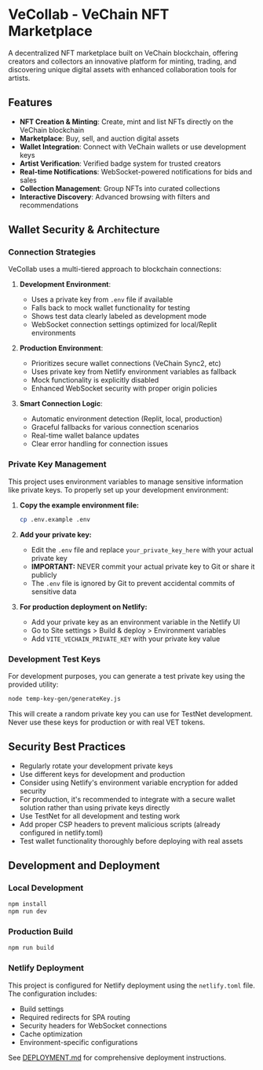 # VeCollab - VeChain NFT Marketplace

A decentralized NFT marketplace built on VeChain blockchain, offering creators and collectors an innovative platform for minting, trading, and discovering unique digital assets with enhanced collaboration tools for artists.

## Features

- **NFT Creation & Minting**: Create, mint and list NFTs directly on the VeChain blockchain
- **Marketplace**: Buy, sell, and auction digital assets
- **Wallet Integration**: Connect with VeChain wallets or use development keys
- **Artist Verification**: Verified badge system for trusted creators
- **Real-time Notifications**: WebSocket-powered notifications for bids and sales
- **Collection Management**: Group NFTs into curated collections
- **Interactive Discovery**: Advanced browsing with filters and recommendations

## Wallet Security & Architecture

### Connection Strategies

VeCollab uses a multi-tiered approach to blockchain connections:

1. **Development Environment**:
   - Uses a private key from `.env` file if available
   - Falls back to mock wallet functionality for testing
   - Shows test data clearly labeled as development mode
   - WebSocket connection settings optimized for local/Replit environments

2. **Production Environment**:
   - Prioritizes secure wallet connections (VeChain Sync2, etc)
   - Uses private key from Netlify environment variables as fallback
   - Mock functionality is explicitly disabled
   - Enhanced WebSocket security with proper origin policies

3. **Smart Connection Logic**:
   - Automatic environment detection (Replit, local, production)
   - Graceful fallbacks for various connection scenarios
   - Real-time wallet balance updates
   - Clear error handling for connection issues

### Private Key Management

This project uses environment variables to manage sensitive information like private keys. To properly set up your development environment:

1. **Copy the example environment file:**
   ```bash
   cp .env.example .env
   ```

2. **Add your private key:**
   - Edit the `.env` file and replace `your_private_key_here` with your actual private key
   - **IMPORTANT:** NEVER commit your actual private key to Git or share it publicly
   - The `.env` file is ignored by Git to prevent accidental commits of sensitive data

3. **For production deployment on Netlify:**
   - Add your private key as an environment variable in the Netlify UI
   - Go to Site settings > Build & deploy > Environment variables
   - Add `VITE_VECHAIN_PRIVATE_KEY` with your private key value

### Development Test Keys

For development purposes, you can generate a test private key using the provided utility:

```bash
node temp-key-gen/generateKey.js
```

This will create a random private key you can use for TestNet development. Never use these keys for production or with real VET tokens.

## Security Best Practices

- Regularly rotate your development private keys
- Use different keys for development and production
- Consider using Netlify's environment variable encryption for added security
- For production, it's recommended to integrate with a secure wallet solution rather than using private keys directly
- Use TestNet for all development and testing work
- Add proper CSP headers to prevent malicious scripts (already configured in netlify.toml)
- Test wallet functionality thoroughly before deploying with real assets

## Development and Deployment

### Local Development
```bash
npm install
npm run dev
```

### Production Build
```bash
npm run build
```

### Netlify Deployment
This project is configured for Netlify deployment using the `netlify.toml` file. 
The configuration includes:

- Build settings 
- Required redirects for SPA routing
- Security headers for WebSocket connections
- Cache optimization
- Environment-specific configurations

See [DEPLOYMENT.md](DEPLOYMENT.md) for comprehensive deployment instructions.